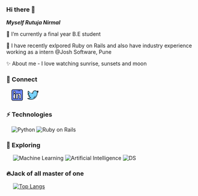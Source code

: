 ### Hi there 👋


_**Myself Rutuja Nirmal**_


🌱 I’m currently a final year B.E student 

🔭 I have recently exlpored Ruby on Rails and also have industry experience working as a intern @Josh Software, Pune

✨ About me - I love watching sunrise, sunsets and moon 

### 🔗 Connect
<p>
&emsp;<a href="https://www.linkedin.com/in/rutujanirmal/"><img height="30" src="https://raw.githubusercontent.com/8bithemant/8bithemant/master/linkedin.png?raw=true"></a>&nbsp;&nbsp;
<a href="https://twitter.com/rutujanirmal14"><img height="30" src="https://raw.githubusercontent.com/8bithemant/8bithemant/master/twitter.png?raw=true"></a>
</p>

### ⚡ Technologies
&emsp;![Python](https://img.shields.io/badge/-Python-black?style=flat-square&logo=Python) ![Ruby on Rails](https://img.shields.io/badge/ROR-Ruby%20on%20Rails-red) 
### 🧐 Exploring
&emsp; ![Machine Learning](https://img.shields.io/badge/ML-Machine%20Learning-indigo) ![Artificial Intelligence](https://img.shields.io/badge/AI-Artificial%20Intelligence-indigo) ![DS](https://img.shields.io/badge/DS-Data%20Science-indigo) 

### 🔥Jack of all master of one
&emsp; [![Top Langs](https://github-readme-stats.vercel.app/api/top-langs/?username=rutujanirmal&layout=compact)](https://github.com/selectus2/github-readme-stats)
